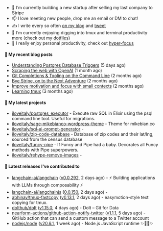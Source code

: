 - 🔭 I’m currently building a new startup after selling my last company to Stripe
- 📫 I love meeting new people, drop me an email or DM to chat!
- ✍️ I write every so often [on my blog](http://mikebian.co/) and [tweet](https://twitter.com/mike_bianco)
- 🌱 I’m currently enjoying digging into tmux and terminal productivity more (check out my [dotfiles](https://github.com/iloveitaly/dotfiles))
- 💬 I really enjoy personal productivity, check out [hyper-focus](https://github.com/iloveitaly/hyper-focus)

#### 📜 My recent blog posts


- [Understanding Postgres Database Triggers](https://mikebian.co/understanding-postgres-database-triggers/) (5 days ago)
- [Scraping the web with OpenAI](https://mikebian.co/scraping-the-web-with-openai/) (1 month ago)
- [Git Completions &amp; Tooling on the Command Line](https://mikebian.co/git-completions-tooling-on-the-command-line/) (2 months ago)
- [Bye Stripe, on to the Next Adventure](https://mikebian.co/bye-stripe-on-to-the-next-adventure/) (2 months ago)
- [Improve motivation and focus with small contexts](https://mikebian.co/improve-motivation-and-focus-with-small-contexts/) (2 months ago)
- [Learning tmux](https://mikebian.co/learning-tmux/) (3 months ago)

#### 🌱 My latest projects


- [iloveitaly/postgres_executor](https://github.com/iloveitaly/postgres_executor) - Execute raw SQL in Elixir using the psql command line tool. Useful for migrations.
- [iloveitaly/sage-mikebianco-wordpress-theme](https://github.com/iloveitaly/sage-mikebianco-wordpress-theme) - Theme for mikebian.co
- [iloveitaly/sql-ai-prompt-generator](https://github.com/iloveitaly/sql-ai-prompt-generator) - 
- [iloveitaly/zip-code-database](https://github.com/iloveitaly/zip-code-database) - Database of zip codes and their lat/lng, sourced from the census database
- [iloveitaly/funcy-pipe](https://github.com/iloveitaly/funcy-pipe) - If Funcy and Pipe had a baby. Decorates all Funcy methods with Pipe superpowers.
- [iloveitaly/rehype-remove-images](https://github.com/iloveitaly/rehype-remove-images) - 

#### 🔭 Latest releases I've contributed to


- [langchain-ai/langchain](https://github.com/langchain-ai/langchain) ([v0.0.292](https://github.com/langchain-ai/langchain/releases/tag/v0.0.292), 2 days ago) - ⚡ Building applications with LLMs through composability ⚡
- [langchain-ai/langchainjs](https://github.com/langchain-ai/langchainjs) ([0.0.150](https://github.com/langchain-ai/langchainjs/releases/tag/0.0.150), 2 days ago) - 
- [abhinav/tmux-fastcopy](https://github.com/abhinav/tmux-fastcopy) ([v0.13.1](https://github.com/abhinav/tmux-fastcopy/releases/tag/v0.13.1), 2 days ago) - easymotion-style text copying for tmux.
- [dolthub/dolt](https://github.com/dolthub/dolt) ([v1.15.0](https://github.com/dolthub/dolt/releases/tag/v1.15.0), 4 days ago) - Dolt – Git for Data
- [nearform-actions/github-action-notify-twitter](https://github.com/nearform-actions/github-action-notify-twitter) ([v1.1.1](https://github.com/nearform-actions/github-action-notify-twitter/releases/tag/v1.1.1), 5 days ago) - GitHub action that can send a custom message to a Twitter account
- [nodejs/node](https://github.com/nodejs/node) ([v20.6.1](https://github.com/nodejs/node/releases/tag/v20.6.1), 1 week ago) - Node.js JavaScript runtime :sparkles::turtle::rocket::sparkles:
